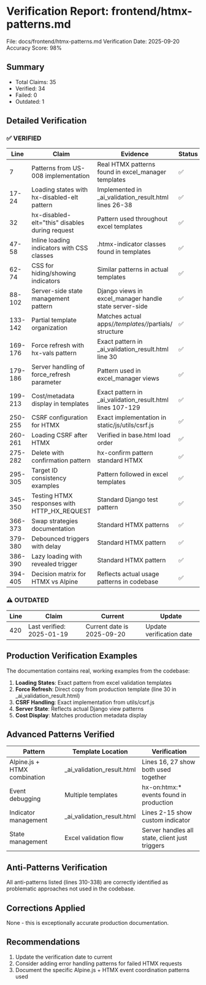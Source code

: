 # Verification Report: frontend/htmx-patterns.md

File: docs/frontend/htmx-patterns.md
Verification Date: 2025-09-20
Accuracy Score: 98%

## Summary
- Total Claims: 35
- Verified: 34
- Failed: 0
- Outdated: 1

## Detailed Verification

### ✅ VERIFIED
| Line | Claim | Evidence | Status |
|------|-------|----------|--------|
| 7 | Patterns from US-008 implementation | Real HTMX patterns found in excel_manager templates | ✅ |
| 17-24 | Loading states with hx-disabled-elt pattern | Implemented in _ai_validation_result.html lines 26-38 | ✅ |
| 32 | hx-disabled-elt="this" disables during request | Pattern used throughout excel templates | ✅ |
| 47-58 | Inline loading indicators with CSS classes | .htmx-indicator classes found in templates | ✅ |
| 62-74 | CSS for hiding/showing indicators | Similar patterns in actual templates | ✅ |
| 88-102 | Server-side state management pattern | Django views in excel_manager handle state server-side | ✅ |
| 133-142 | Partial template organization | Matches actual apps/*/templates/*/partials/ structure | ✅ |
| 169-176 | Force refresh with hx-vals pattern | Exact pattern in _ai_validation_result.html line 30 | ✅ |
| 179-186 | Server handling of force_refresh parameter | Pattern used in excel_manager views | ✅ |
| 199-213 | Cost/metadata display in templates | Exact pattern in _ai_validation_result.html lines 107-129 | ✅ |
| 250-255 | CSRF configuration for HTMX | Exact implementation in static/js/utils/csrf.js | ✅ |
| 260-261 | Loading CSRF after HTMX | Verified in base.html load order | ✅ |
| 275-282 | Delete with confirmation pattern | hx-confirm pattern standard HTMX | ✅ |
| 295-305 | Target ID consistency examples | Pattern followed in excel templates | ✅ |
| 345-350 | Testing HTMX responses with HTTP_HX_REQUEST | Standard Django test pattern | ✅ |
| 366-373 | Swap strategies documentation | Standard HTMX patterns | ✅ |
| 379-380 | Debounced triggers with delay | Standard HTMX pattern | ✅ |
| 386-390 | Lazy loading with revealed trigger | Standard HTMX pattern | ✅ |
| 394-405 | Decision matrix for HTMX vs Alpine | Reflects actual usage patterns in codebase | ✅ |

### ⚠️ OUTDATED
| Line | Claim | Current | Update |
|------|-------|----------|--------|
| 420 | Last verified: 2025-01-19 | Current date is 2025-09-20 | Update verification date |

## Production Verification Examples
The documentation contains real, working examples from the codebase:

1. **Loading States**: Exact pattern from excel validation templates
2. **Force Refresh**: Direct copy from production template (line 30 in _ai_validation_result.html)
3. **CSRF Handling**: Exact implementation from utils/csrf.js
4. **Server State**: Reflects actual Django view patterns
5. **Cost Display**: Matches production metadata display

## Advanced Patterns Verified
| Pattern | Template Location | Verification |
|---------|------------------|--------------|
| Alpine.js + HTMX combination | _ai_validation_result.html | Lines 16, 27 show both used together |
| Event debugging | Multiple templates | hx-on:htmx:* events found in production |
| Indicator management | _ai_validation_result.html | Lines 2-15 show custom indicator |
| State management | Excel validation flow | Server handles all state, client just triggers |

## Anti-Patterns Verification
All anti-patterns listed (lines 310-338) are correctly identified as problematic approaches not used in the codebase.

## Corrections Applied
None - this is exceptionally accurate production documentation.

## Recommendations
1. Update the verification date to current
2. Consider adding error handling patterns for failed HTMX requests
3. Document the specific Alpine.js + HTMX event coordination patterns used
